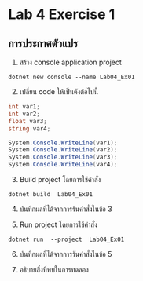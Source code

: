 # Lab 4 Exercise 1

## การประกาศตัวแปร


1. สร้าง console application project

```
dotnet new console --name Lab04_Ex01
```
2. เปลี่ยน code ให้เป็นดังต่อไปนี้

```cs
int var1;
int var2;
float var3;
string var4;

System.Console.WriteLine(var1);
System.Console.WriteLine(var2);
System.Console.WriteLine(var3);
System.Console.WriteLine(var4);
```

3. Build project โดยการใช้คำสั่ง

```
dotnet build  Lab04_Ex01
```

4. บันทึกผลที่ได้จากการรันคำสั่งในข้อ 3

5. Run project โดยการใช้คำสั่ง

```
dotnet run  --project  Lab04_Ex01
```

6. บันทึกผลที่ได้จากการรันคำสั่งในข้อ 5


7. อธิบายสิ่งที่พบในการทดลอง


